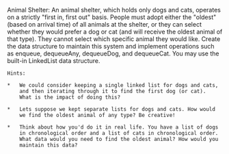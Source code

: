 Animal Shelter: An animal shelter, which holds only dogs and cats,
operates on a strictly "first in, first out" basis. People must adopt
either the "oldest"(based on arrival time) of all animals at the shelter,
or they can select whether they would prefer a dog or cat (and will
receive the oldest animal of that type). They cannot select which specific
animal they would like. Create the data structure to maintain this system
and implement operations such as enqueue, dequeueAny, dequeueDog, and
dequeueCat. You may use the built-in LinkedList data structure.

    Hints:

    *   We could consider keeping a single linked list for dogs and cats,
        and then iterating through it to find the first dog (or cat).
        What is the impact of doing this?

    *   Lets suppose we kept separate lists for dogs and cats. How would
        we find the oldest animal of any type? Be creative!

    *   Think about how you'd do it in real life. You have a list of dogs
        in chronological order and a list of cats in chronological order.
        What data would you need to find the oldest animal? How would you
        maintain this data?
